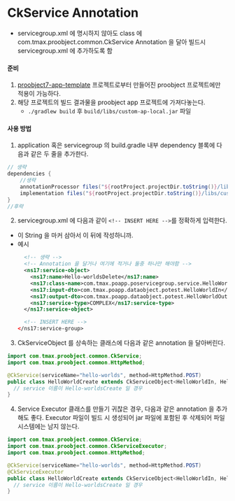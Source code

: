 # CkService Annotation
- servicegroup.xml 에 명시하지 않아도 class 에 com.tmax.proobject.common.CkService Annotation 을 달아 빌드시 servicegroup.xml 에 추가하도록 함

#### 준비
1. [proobject7-app-template](https://github.com/whojes/proobject7-app-template) 프로젝트로부터 만들어진 proobject 프로젝트에만 적용이 가능하다.
2. 해당 프로젝트의 빌드 결과물을 proobject app 프로젝트에 가져다놓는다.
   - `./gradlew build` 후 `build/libs/custom-ap-local.jar` 파일

#### 사용 방법

1. application 혹은 servicegroup 의 build.gradle 내부 dependency 블록에 다음과 같은 두 줄을 추가한다. 
```gradle
// 생략
dependencies {
    //생략 
	annotationProcessor files("${rootProject.projectDir.toString()}/libs/custom-ap-local.jar")
	implementation files("${rootProject.projectDir.toString()}/libs/custom-ap-local.jar")
}
//후략
```

2. servicegroup.xml 에 다음과 같이 `<!-- INSERT HERE -->`를 정확하게 입력한다.
  - 이 String 을 마커 삼아서 이 뒤에 작성하니까.
  - 예시
    ```xml
      <!-- 생략 -->
      <!-- Annotation 을 달거나 여기에 적거나 둘중 하나만 해야함 -->
      <ns17:service-object>
        <ns17:name>Hello-worldsDelete</ns17:name>
        <ns17:class-name>com.tmax.poapp.poservicegroup.service.HelloWorldDelete</ns17:class-name>
        <ns17:input-dto>com.tmax.poapp.dataobject.potest.HelloWorldIn</ns17:input-dto>
        <ns17:output-dto>com.tmax.poapp.dataobject.potest.HelloWorldOut</ns17:output-dto>
        <ns17:service-type>COMPLEX</ns17:service-type>
      </ns17:service-object>

      <!-- INSERT HERE -->
    </ns17:service-group>
    ```

3. CkServiceObject 를 상속하는 클래스에 다음과 같은 annotation 을 달아버린다.
```java
import com.tmax.proobject.common.CkService;
import com.tmax.proobject.common.HttpMethod;

@CkService(serviceName="hello-worlds", method=HttpMethod.POST)
public class HelloWorldCreate extends CkServiceObject<HelloWorldIn, HelloWorldOut> {
  // service 이름이 Hello-worldsCreate 일 경우
}
```

4. Service Executor 클래스를 만들기 귀찮은 경우, 다음과 같은 annotation 을 추가해도 좋다.
Executor 파일이 빌드 시 생성되어 jar 파일에 포함된 후 삭제되어 파일시스템에는 남지 않는다.
```java
import com.tmax.proobject.common.CkService;
import com.tmax.proobject.common.CkServiceExecutor;
import com.tmax.proobject.common.HttpMethod;

@CkService(serviceName="hello-worlds", method=HttpMethod.POST)
@CkServiceExecutor
public class HelloWorldCreate extends CkServiceObject<HelloWorldIn, HelloWorldOut> {
  // service 이름이 Hello-worldsCreate 일 경우
}

```